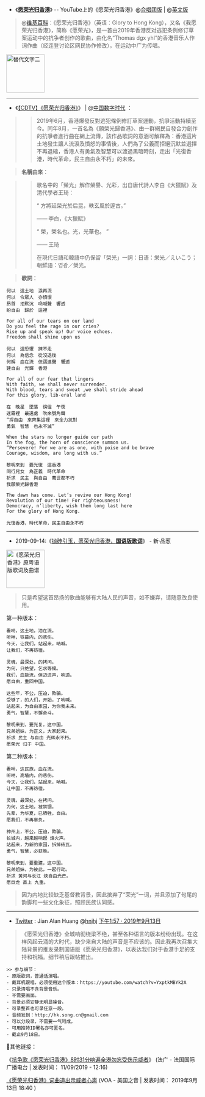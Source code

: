 - 《[**愿荣光归香港**](https://zh.wikipedia.org/wiki/願榮光歸香港)》 -- YouTube上的《愿荣光归香港》@[合唱团版](https://www.youtube.com/watch?v=y7yRDOLCy4Y&t=0h0m0s) | @[英文版](https://www.youtube.com/watch?v=koOAJHt9UO8&t=0h0m0s)
> @[维基百科](https://zh.wikipedia.org/wiki/願榮光歸香港)：《愿荣光归香港》（英语：Glory to Hong Kong），又名《我愿荣光归香港》，简称《愿荣光》，是一首由2019年香港反对逃犯条例修订草案运动中的抗争者创作的歌曲，由化名“Thomas dgx yhl”的香港音乐人作词作曲（经连登讨论区网民协作修改），在运动中广为传唱。

<img src="https://pbs.twimg.com/media/EEfWPIaUcAAJrC2" alt="替代文字二" title="範例圖片二" width="100px" height="100px" />

----------------------------------------------------------------

- 《[【CDTV】《愿荣光归香港》](https://chinadigitaltimes.net/space/%E6%84%BF%E8%8D%A3%E5%85%89%E5%BD%92%E9%A6%99%E6%B8%AF)》 | @[中国数字时代](https://chinadigitaltimes.net/chinese/2019/09/%E3%80%90cdtv%E3%80%91%E6%84%BF%E8%8D%A3%E5%85%89%E5%BD%92%E9%A6%99%E6%B8%AF/) ：

>> 2019年6月，香港爆發反對逃犯條例修訂草案運動，抗爭活動持續至今。同年8月，一首名為《願榮光歸香港》、由一群網民自發合力創作的抗爭者進行曲在網上流傳，該作品歌詞的意涵可解釋為：香港這片土地發生讓人流淚及憤怒的事情後，人們為了公義而拒絕沉默並選擇不再退縮，香港人有勇氣及智慧可以渡過黑暗時刻，走出「光復香港，時代革命，民主自由永不朽」的未來。

> **名稱由來**：

>> 歌名中的「榮光」解作榮譽、光彩，出自唐代詩人李白《大獵賦》及清代學者王琦：
>>
>> “ 方將延榮光於后昆，軼玄風於邃古。”
>>
>> —— 李白，《大獵賦》
>>
>> “ 榮，榮名也。光，光華也。 ”
>>
>> —— 王琦
>> 
>> 在現代日語和韓語中仍保留「榮光」一詞：日语：栄光／えいこう；朝鮮語：영광／榮光。

> **歌詞**：

```
何以　這土地　淚再流
何以　令眾人　亦憤恨
昂首　拒默沉　吶喊聲　響透
盼自由　歸於　這裡

For all of our tears on our land
Do you feel the rage in our cries?
Rise up and speak up! Our voice echoes.
Freedom shall shine upon us

何以　這恐懼　抹不走
何以　為信念　從沒退後
何解　血在流　但邁進聲　響透
建自由　光輝　香港

For all of our fear that lingers
With faith, we shall never surrender.
With blood, tears and sweat ,we shall stride ahead
For this glory, lib-eral land

在　晚星　墜落　徬徨　午夜
迷霧裡　最遠處　吹來號角聲
“捍自由　來齊集這裡　來全力抗對
勇氣　智慧　也永不滅”

When the stars no longer guide our path
In the fog, the horn of conscience summon us.
“Persevere! For we are as one, with poise and be brave
Courage, wisdom, are long with us.”

黎明來到　要光復　這香港
同行兒女　為正義　時代革命
祈求　民主　與自由　萬世都不朽
我願榮光歸香港

The dawn has come. Let’s revive our Hong Kong!
Revolution of our time! For righteousness!
Democracy, n’liberty, wish them long last here
For the glory of Hong Kong.

光復香港，時代革命，民主自由永不朽
```

---------------------------------------------------------------------------------

- 2019-09-14:《[抛砖引玉，愿荣光归香港，**国语版歌词**](https://www.pincong.rocks/article/5010)》 - 新·品葱 

<img src="https://raw.githubusercontent.com/taoste/Hello-World/master/eBook/yourchina/HK/Glory%20to%20Hong%20Kong.jpg" alt="《愿荣光归香港》原粤语版歌词及曲谱" title="《愿荣光归香港》原粤语版歌词及曲谱" width="100px" height="100px" />


> 只是希望这首昂扬的歌曲能够有大陆人民的声音，如不嫌弃，请随意改良使用。

第一种版本：
```
看呐，这土地，泪在流。
听呐，铁幕内，的悲伤。
今天，让我们，站起来，呐喊。
让我们，不再彷徨。

灵魂，最深处，的拷问。
为何，只绝望，乞求等候。
我们，血能流，但迈进声，响透。
愿自由，重回中国。

这些年，不公，压迫，欺骗。
受够了，的人们，开始，了呐喊。
站起来，为自由家园，为你我未来。
勇气，智慧，不懈奋斗。

黎明来到，要光复，这中国。
兄弟姐妹，为正义，大家起来。
祈求 民主 与自由 光辉永不朽。
愿荣光 归于 中国。 
```
第二种版本：
```
看呐，这民族，血在流。
听呐，高墙内，的悲伤。
今天，让我们，站起来，呐喊。
让中国，不再彷徨。

灵魂，最深处，在拷问。
为何，这土地，被禁锢。
先辈，为华夏，已牺牲，自由。
愿我们，不再辜负。

神州上，不公，压迫，欺骗。
长城内，越来越响起 烽火声。
站起来，为新的家园，拆掉砖瓦。
勇气，智慧，必获胜。

黎明来到，要重建，这中国。
兄弟姐妹，为彼此，一起行动。
祈求 黄河与长江 焕自由光芒。
愿巨龙 直上 九重。
```
> 因为内地比较缺乏基督教背景，因此摈弃了“荣光”一词，并且添加了句尾的韵脚和一些文化象征，照顾民族认同感。 


---------------------------------------------------------------------------------

- [Twitter](https://twitter.com/search?q=%E6%84%BF%E8%8D%A3%E5%85%89%E5%BD%92%E9%A6%99%E6%B8%AF%20%E5%9B%BD%E8%AF%AD%E7%89%88&src=typed_query) : Jian Alan Huang @[hnjhj](https://twitter.com/hnjhj) [下午1:57 · 2019年9月13日](https://twitter.com/hnjhj/status/1172509518418235394?s=19)
> 《愿荣光归香港》全城响彻绕梁不绝，甚至各种语言的版本纷纷出现。在这样风起云涌的大时代，缺少来自大陆的声音是不应该的。因此我再次召集大陆背景的推友录制国语版《愿荣光归香港》，以表达我们对于香港手足的支持和祝福。细节稍后跟帖推出。
```
>> 参与细节：
- 原版歌词，普通话演唱。
- 戴耳机跟唱，必须使用这个版本：https://youtube.com/watch?v=YxptkMBYk2A
- 只录清唱不含背景音乐。
- 不需要画面。
- 背景必须安静无明显噪音。
- 可录整首也可录任意一段。
- 音频发到：http://hk.song.cn@gmail.com
- 可以分段录，不需要一气呵成。
- 可用推特ID署名亦可匿名。
- 截止9月18日。

```

🔗其他链接：

《[抗争歌《愿荣光归香港》8时31分响遍全港勿忘受伤示威者](http://www.rfi.fr/cn/%E4%B8%AD%E5%9B%BD/20190911-%E6%8A%97%E4%BA%89%E6%AD%8C%E6%84%BF%E8%8D%A3%E5%85%89%E5%BD%92%E9%A6%99%E6%B8%AF8%E6%97%B631%E5%88%86%E5%93%8D%E9%81%8D%E5%85%A8%E6%B8%AF%E5%8B%BF%E5%BF%98%E5%8F%97%E4%BC%A4%E7%A4%BA%E5%A8%81%E8%80%85)》 (法广 - 法国国际广播电台 | 发表时间： 11/09/2019 - 12:16)

[《愿荣光归香港》词曲道出示威者心声](https://www.voachinese.com/a/Hong-Kong-Protests-Anthem-Glory-To-HK-20190913/5082166.html) (VOA - 美国之音 | 发表时间： 2019年9月13日 18:40 )
